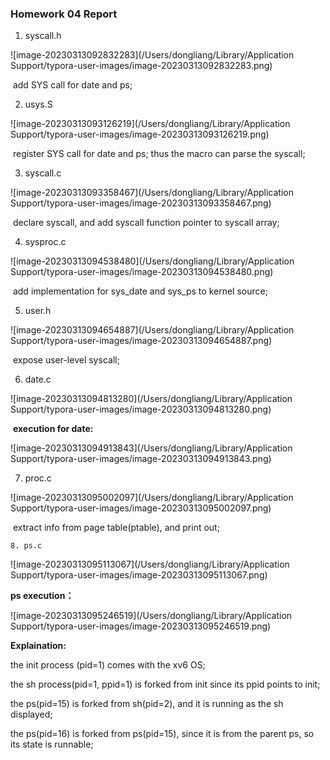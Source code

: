 ### Homework 04 Report

1. syscall.h

![image-20230313092832283](/Users/dongliang/Library/Application Support/typora-user-images/image-20230313092832283.png)

​		add SYS call for date and ps;

2. usys.S

![image-20230313093126219](/Users/dongliang/Library/Application Support/typora-user-images/image-20230313093126219.png)

​		register SYS call for date and ps; thus the macro can parse the syscall;

3. syscall.c

![image-20230313093358467](/Users/dongliang/Library/Application Support/typora-user-images/image-20230313093358467.png)

​		declare syscall, and add syscall function pointer to syscall array;

4. sysproc.c

![image-20230313094538480](/Users/dongliang/Library/Application Support/typora-user-images/image-20230313094538480.png)

​			add implementation for sys_date and sys_ps to kernel source;

5. user.h

![image-20230313094654887](/Users/dongliang/Library/Application Support/typora-user-images/image-20230313094654887.png)

​			expose user-level syscall;

6. date.c

![image-20230313094813280](/Users/dongliang/Library/Application Support/typora-user-images/image-20230313094813280.png)

​		**execution for date:**

![image-20230313094913843](/Users/dongliang/Library/Application Support/typora-user-images/image-20230313094913843.png)

7. proc.c

![image-20230313095002097](/Users/dongliang/Library/Application Support/typora-user-images/image-20230313095002097.png)

​		extract info from page table(ptable), and print out;

 	8. ps.c 

![image-20230313095113067](/Users/dongliang/Library/Application Support/typora-user-images/image-20230313095113067.png)

**ps execution：**

![image-20230313095246519](/Users/dongliang/Library/Application Support/typora-user-images/image-20230313095246519.png)



**Explaination:**

the init process (pid=1) comes with the xv6 OS;

the sh process(pid=1, ppid=1) is forked from init since its ppid points to init;

the ps(pid=15) is forked from sh(pid=2), and it is running as the sh displayed;

the ps(pid=16) is forked from ps(pid=15), since it is from the parent ps, so its state is runnable;


